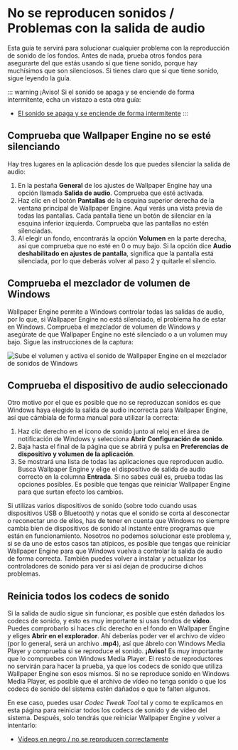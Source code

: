 # No se reproducen sonidos / Problemas con la salida de audio
Esta guía te servirá para solucionar cualquier problema con la reproducción de sonido de los fondos. Antes de nada, prueba otros fondos para asegurarte del que estás usando sí que tiene sonido, porque hay muchísimos que son silenciosos. Si tienes claro que sí que tiene sonido, sigue leyendo la guía.

::: warning
¡Aviso! Si el sonido se apaga y se enciende de forma intermitente, echa un vistazo a esta otra guía:

* [El sonido se apaga y se enciende de forma intermitente](/audio/intermittent)
:::

## Comprueba que Wallpaper Engine no se esté silenciando
Hay tres lugares en la aplicación desde los que puedes silenciar la salida de audio:

1. En la pestaña **General** de los ajustes de Wallpaper Engine hay una opción llamada **Salida de audio**. Comprueba que esté activada.
2. Haz clic en el botón **Pantallas** de la esquina superior derecha de la ventana principal de Wallpaper Engine. Aquí verás una vista previa de todas las pantallas. Cada pantalla tiene un botón de silenciar en la esquina inferior izquierda. Comprueba que las pantallas no estén silenciadas.
3. Al elegir un fondo, encontrarás la opción **Volumen** en la parte derecha, así que comprueba que no esté en 0 o muy bajo. Si la opción dice **Audio deshabilitado en ajustes de pantalla**, significa que la pantalla está silenciada, por lo que deberás volver al paso 2 y quitarle el silencio.

## Comprueba el mezclador de volumen de Windows
Wallpaper Engine permite a Windows controlar todas las salidas de audio, por lo que, si Wallpaper Engine no está silenciado, el problema ha de estar en Windows. Comprueba el mezclador de volumen de Windows y asegúrate de que Wallpaper Engine no esté silenciado o a un volumen muy bajo. Sigue las instrucciones de la captura:

![Sube el volumen y activa el sonido de Wallpaper Engine en el mezclador de sonidos de Windows](./audiomixer.png)

## Comprueba el dispositivo de audio seleccionado
Otro motivo por el que es posible que no se reproduzcan sonidos es que Windows haya elegido la salida de audio incorrecta para Wallpaper Engine, así que cámbiala de forma manual para utilizar la correcta:

1. Haz clic derecho en el icono de sonido junto al reloj en el área de notificación de Windows y selecciona **Abrir Configuración de sonido**.
2. Baja hasta el final de la página que se abrirá y pulsa en **Preferencias de dispositivo y volumen de la aplicación**.
3. Se mostrará una lista de todas las aplicaciones que reproducen audio. Busca Wallpaper Engine y elige el dispositivo de salida de audio correcto en la columna **Entrada**. Si no sabes cuál es, prueba todas las opciones posibles. Es posible que tengas que reiniciar Wallpaper Engine para que surtan efecto los cambios.

Si utilizas varios dispositivos de sonido (sobre todo cuando usas dispositivos USB o Bluetooth) y notas que el sonido se corta al desconectar o reconectar uno de ellos, has de tener en cuenta que Windows no siempre cambia bien de dispositivos de sonido al instante entre programas que están en funcionamiento. Nosotros no podemos solucionar este problema y, si se da uno de estos casos tan atípicos, es posible que tengas que reiniciar Wallpaper Engine para que Windows vuelva a controlar la salida de audio de forma correcta. También puedes volver a instalar y actualizar los controladores de sonido para ver si así dejan de producirse dichos problemas.

## Reinicia todos los codecs de sonido

Si la salida de audio sigue sin funcionar, es posible que estén dañados los codecs de sonido, y esto es muy importante si usas fondos de **vídeo**. Puedes comprobarlo si haces clic derecho en el fondo en Wallpaper Engine y eliges **Abrir en el explorador**. Ahí deberías poder ver el archivo de vídeo (por lo general, será un archivo **.mp4**), así que ábrelo con Windows Media Player y comprueba si se reproduce el sonido. **¡Aviso!** Es muy importante que lo compruebes con Windows Media Player. El resto de reproductores no servirán para hacer la prueba, ya que los codecs de sonido que utiliza Wallpaper Engine son esos mismos. Si no se reproduce sonido en Windows Media Player, es posible que el archivo de vídeo no tenga sonido o que los codecs de sonido del sistema estén dañados o que te falten algunos.

En ese caso, puedes usar *Codec Tweak Tool* tal y como te explicamos en esta página para reiniciar todos los codecs de sonido y de vídeo del sistema. Después, solo tendrás que reiniciar Wallpaper Engine y volver a intentarlo:

* [Vídeos en negro / no se reproducen correctamente](noshow/notplaying.html#codec-tweak-tool)

